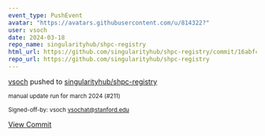 ```yaml
---
event_type: PushEvent
avatar: "https://avatars.githubusercontent.com/u/814322?"
user: vsoch
date: 2024-03-18
repo_name: singularityhub/shpc-registry
html_url: https://github.com/singularityhub/shpc-registry/commit/16abfc108b54c1be1f343b001c7d4f818af24e5a
repo_url: https://github.com/singularityhub/shpc-registry
---
```


<a href='https://github.com/vsoch' target='_blank'>vsoch</a> pushed to <a href='https://github.com/singularityhub/shpc-registry' target='_blank'>singularityhub/shpc-registry</a>

<small>manual update run for march 2024 (#211)

Signed-off-by: vsoch <vsochat@stanford.edu></small>

<a href='https://github.com/singularityhub/shpc-registry/commit/16abfc108b54c1be1f343b001c7d4f818af24e5a' target='_blank'>View Commit</a>
